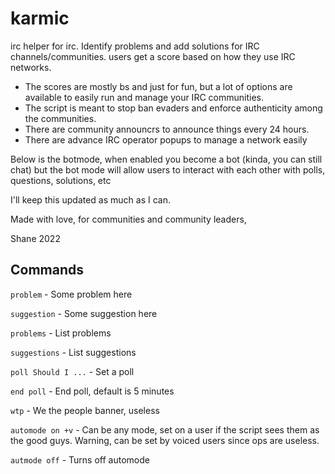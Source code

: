 # karmic
irc helper for irc. Identify problems and add solutions for IRC channels/communities.
users get a score based on how they use IRC networks.

- The scores are mostly bs and just for fun, but a lot of options are available to easily run and manage your IRC communities.
- The script is meant to stop ban evaders and enforce authenticity among the communities.
- There are community announcrs to announce things every 24 hours.
- There are advance IRC operator popups to manage a network easily

Below is the botmode, when enabled you become a bot (kinda, you can still chat) but the bot mode will allow users to interact with each other with polls, questions, solutions, etc

I'll keep this updated as much as I can.

Made with love, for communities and community leaders,

Shane
2022

## Commands

``problem`` - Some problem here

``suggestion`` - Some suggestion here

``problems`` - List problems

``suggestions`` - List suggestions

``poll Should I ...`` - Set a poll

``end poll`` - End poll, default is 5 minutes

``wtp`` - We the people banner, useless

``automode on +v`` - Can be any mode, set on a user if the script sees them as the good guys. Warning, can be set by voiced users since ops are useless.

``autmode off`` - Turns off automode
